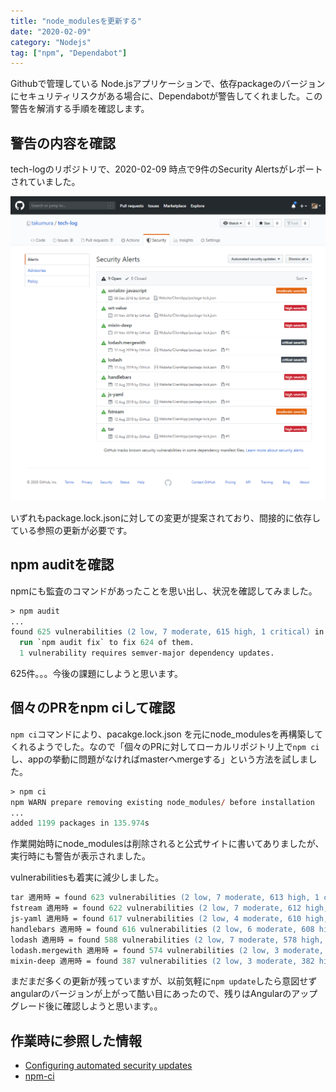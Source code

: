 ```yaml
---
title: "node_modulesを更新する"
date: "2020-02-09"
category: "Nodejs"
tag: ["npm", "Dependabot"]
---
```


Githubで管理している Node.jsアプリケーションで、依存packageのバージョンにセキュリティリスクがある場合に、Dependabotが警告してくれました。この警告を解消する手順を確認します。

## 警告の内容を確認

tech-logのリポジトリで、2020-02-09 時点で9件のSecurity Alertsがレポートされていました。

<img src="assets/images/update-node-modules/update-node-modules-1.png" alt="security alerts" title="security alerts">

いずれもpackage.lock.jsonに対しての変更が提案されており、間接的に依存している参照の更新が必要です。

## npm auditを確認

npmにも監査のコマンドがあったことを思い出し、状況を確認してみました。

```ps
> npm audit
...
found 625 vulnerabilities (2 low, 7 moderate, 615 high, 1 critical) in 42979 scanned packages
  run `npm audit fix` to fix 624 of them.
  1 vulnerability requires semver-major dependency updates.
```

625件。。。今後の課題にしようと思います。

## 個々のPRをnpm ciして確認

`npm ci`コマンドにより、pacakge.lock.json を元にnode_modulesを再構築してくれるようでした。なので「個々のPRに対してローカルリポジトリ上で`npm ci`し、appの挙動に問題がなければmasterへmergeする」という方法を試しました。

```ps
> npm ci
npm WARN prepare removing existing node_modules/ before installation
...
added 1199 packages in 135.974s
```

作業開始時にnode_modulesは削除されると公式サイトに書いてありましたが、実行時にも警告が表示されました。

vulnerabilitiesも着実に減少しました。

```ps
tar 適用時 = found 623 vulnerabilities (2 low, 7 moderate, 613 high, 1 critical) in 42979 scanned packages
fstream 適用時 = found 622 vulnerabilities (2 low, 7 moderate, 612 high, 1 critical) in 42979 scanned packages
js-yaml 適用時 = found 617 vulnerabilities (2 low, 4 moderate, 610 high, 1 critical) in 42979 scanned packages
handlebars 適用時 = found 616 vulnerabilities (2 low, 6 moderate, 608 high) in 42978 scanned packages
lodash 適用時 = found 588 vulnerabilities (2 low, 7 moderate, 578 high, 1 critical) in 42979 scanned packages
lodash.mergewith 適用時 = found 574 vulnerabilities (2 low, 3 moderate, 569 high) in 42978 scanned packages
mixin-deep 適用時 = found 387 vulnerabilities (2 low, 3 moderate, 382 high) in 42978 scanned packages
```

まだまだ多くの更新が残っていますが、以前気軽に`npm update`したら意図せずangularのバージョンが上がって酷い目にあったので、残りはAngularのアップグレード後に確認しようと思います。。

## 作業時に参照した情報

- [Configuring automated security updates](https://help.github.com/ja/github/managing-security-vulnerabilities/configuring-automated-security-updates)
- [npm-ci](https://docs.npmjs.com/cli/ci.html)
